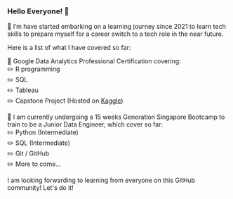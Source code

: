 ### Hello Everyone! 👋

🌱 I’m have started embarking on a learning journey since 2021 to learn tech skills to prepare myself for a career switch to a tech role in the near future. 

Here is a list of what I have covered so far:  

:orange_book: Google Data Analytics Professional Certification covering:  
			 :pencil2: R programming  
			 :pencil2: SQL  
			 :pencil2: Tableau  
       :pencil2: Capstone Project (Hosted on [Kaggle](https://www.kaggle.com/code/carolw13/bellabeat-case-study))
    
:orange_book: I am currently undergoing a 15 weeks Generation Singapore Bootcamp to train to be a Junior Data Engineer, which cover so far:  
				:pencil2: Python (Intermediate)  
				:pencil2: SQL (Intermediate)  
				:pencil2: Git / GitHub  
				:pencil2: More to come...  
    
 I am looking forwarding to learning from everyone on this GitHub community! Let's do it!   
<!--
**WongSC13/WongSC13** is a ✨ _special_ ✨ repository because its `README.md` (this file) appears on your GitHub profile.

Here are some ideas to get you started:

- 🔭 I’m currently working on ...
- 🌱 I’m currently learning ...
- 👯 I’m looking to collaborate on ...
- 🤔 I’m looking for help with ...
- 💬 Ask me about ...
- 📫 How to reach me: ...
- 😄 Pronouns: ...
- ⚡ Fun fact: ...
-->
